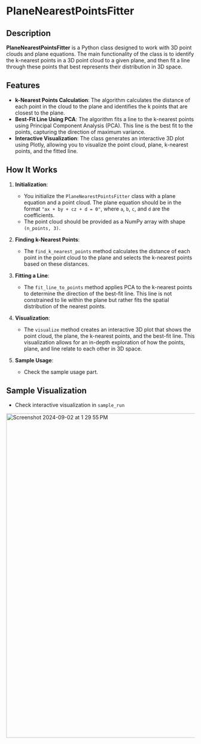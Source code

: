 # PlaneNearestPointsFitter

## Description

**PlaneNearestPointsFitter** is a Python class designed to work with 3D point clouds and plane equations. The main functionality of the class is to identify the k-nearest points in a 3D point cloud to a given plane, and then fit a line through these points that best represents their distribution in 3D space.

## Features

- **k-Nearest Points Calculation**: The algorithm calculates the distance of each point in the cloud to the plane and identifies the k points that are closest to the plane.
- **Best-Fit Line Using PCA**: The algorithm fits a line to the k-nearest points using Principal Component Analysis (PCA). This line is the best fit to the points, capturing the direction of maximum variance.
- **Interactive Visualization**: The class generates an interactive 3D plot using Plotly, allowing you to visualize the point cloud, plane, k-nearest points, and the fitted line.

## How It Works

1. **Initialization**: 
   - You initialize the `PlaneNearestPointsFitter` class with a plane equation and a point cloud. The plane equation should be in the format `"ax + by + cz + d = 0"`, where `a`, `b`, `c`, and `d` are the coefficients.
   - The point cloud should be provided as a NumPy array with shape `(n_points, 3)`.

2. **Finding k-Nearest Points**:
   - The `find_k_nearest_points` method calculates the distance of each point in the point cloud to the plane and selects the k-nearest points based on these distances.

3. **Fitting a Line**:
   - The `fit_line_to_points` method applies PCA to the k-nearest points to determine the direction of the best-fit line. This line is not constrained to lie within the plane but rather fits the spatial distribution of the nearest points.

4. **Visualization**:
   - The `visualize` method creates an interactive 3D plot that shows the point cloud, the plane, the k-nearest points, and the best-fit line. This visualization allows for an in-depth exploration of how the points, plane, and line relate to each other in 3D space.

5. **Sample Usage**:
   - Check the sample usage part.
     
## Sample Visualization
- Check interactive visualization in ```sample_run```
<img width="865" alt="Screenshot 2024-09-02 at 1 29 55 PM" src="https://github.com/user-attachments/assets/5851ea68-e4e8-4b49-9ffc-edbb47405f4d">
